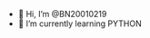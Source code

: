 - 👋 Hi, I’m @BN20010219
- 🌱 I’m currently learning PYTHON

<!---
BN20010219/BN20010219 is a ✨ special ✨ repository because its `README.md` (this file) appears on your GitHub profile.
You can click the Preview link to take a look at your changes.
--->

